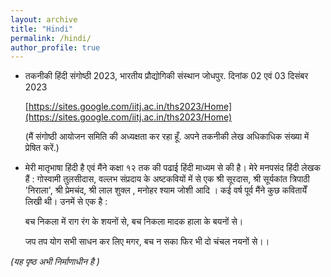 ```yaml
---
layout: archive
title: "Hindi"
permalink: /hindi/
author_profile: true
---
```



+ तकनीकी हिंदी संगोष्ठी 2023, भारतीय प्रौद्योगिकी संस्थान जोधपुर. दिनांक 02 एवं 03 दिसंबर 2023

    [https://sites.google.com/iitj.ac.in/ths2023/Home](https://sites.google.com/iitj.ac.in/ths2023/Home)

    (मैं संगोष्ठी आयोजन समिति की  अध्यक्षता  कर रहा हूँ. अपने तकनीकी लेख अधिकाधिक संख्या में प्रेषित करें.)


+ मेरी मातृभाषा हिंदी है एवं मैंने कक्षा १२ तक की पढाई हिंदी माध्यम से की है।  मेरे मनपसंद हिंदी लेखक हैं : गोस्वामी तुलसीदास, वल्लभ संप्रदाय के अष्टकवियों में से एक श्री सूरदास, श्री सूर्यकांत त्रिपाठी 'निराला', श्री प्रेमचंद, श्री लाल शुक्ल , मनोहर श्याम जोशी  आदि ।  कई वर्ष पूर्व मैंने कुछ कवितायेँ लिखी थी।  उनमें से एक है :

    बच निकला में राग रंग के शयनों से, बच निकला मादक हाला के बयनों से।  

    जप तप योग सभी साधन कर लिए मगर, बच न सका फिर भी दो चंचल नयनों से।।   


*(यह पृष्ठ अभी निर्माणाधीन है )*
